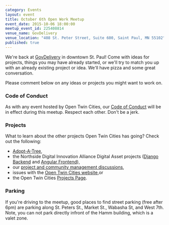 ```yaml
---
category: Events
layout: event
title: October 6th Open Work Meetup
event_date: 2015-10-06 18:00:00
meetup_event_id: 225408814
venue_name: GovDelivery 
venue_location: "408 St. Peter Street, Suite 600, Saint Paul, MN 55102"
published: true 
---
```


We're back at [GovDelivery](http://www.govdelivery.com/) in downtown St. Paul! 
Come with ideas for projects, things you may have already started, or we'll try
to match you up with an already existing project or idea. We'll have pizza and 
some great conversation.

Please comment below on any ideas or projects you might want to work on.

### Code of Conduct

As with any event hosted by Open Twin Cities, our [Code of Conduct](/about/code-of-conduct/) 
will be in effect during this meetup. Respect each other. Don't be a jerk.

### Projects

What to learn about the other projects Open Twin Cities has going? Check out 
the following:

- [Adopt-A-Tree](https://github.com/ballPointPenguin/adopt-a-tree),
- the Northside Digital Innovation Alliance Digital Asset projects 
  ([Django Backend](https://github.com/OpenTwinCities/ndia-django) and 
  [Angular Frontend](https://github.com/OpenTwinCities/ndia-angular)),
- our [project and community management discussions](http://bit.ly/manageOTC),
- issues with the [Open Twin Cities website](https://github.com/OpenTwinCities/opentwincities.github.com),or 
- the Open Twin Cities [Projects Page](/projects).

### Parking

If you're driving to the meetup, good places to find street parking (free after
6pm) are parking along St. Peters St., Market St., Wabasha St, and West 7th. 
Note, you can not park directly infront of the Hamm building, which is a valet 
zone. 
